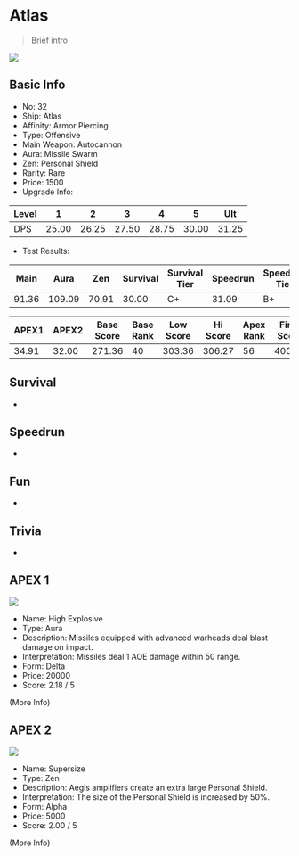 # Atlas

> Brief intro

<img src="/ships/ship_32.png" style={{zoom:1}}/>

## Basic Info

- No: 32
- Ship: Atlas
- Affinity: Armor Piercing
- Type: Offensive
- Main Weapon: Autocannon
- Aura: Missile Swarm
- Zen: Personal Shield
- Rarity: Rare
- Price: 1500
- Upgrade Info: 

| Level | 1 | 2 | 3 | 4 | 5 | Ult |
|--|--|--|--|--|--|--|
| DPS | 25.00 | 26.25 | 27.50 | 28.75 | 30.00 | 31.25 |

- Test Results: 

| Main | Aura | Zen | Survival | Survival Tier | Speedrun | Speedrun Tier | Fun | Fun Tier |
|--|--|--|--|--|--|--|--|--|
| 91.36 | 109.09 | 70.91 | 30.00 | C+ | 31.09 | B+ | 32.73 | B |

| APEX1 | APEX2 | Base Score | Base Rank | Low Score | Hi Score | Apex Rank | Final Score | FinalRank |
|--|--|--|--|--|--|--|--|--|
| 34.91 | 32.00 | 271.36 | 40 | 303.36 | 306.27 | 56 | 400.09 | 56 |

## Survival

-

## Speedrun

-

## Fun

-

## Trivia

-

## APEX 1

<img src="/ships/ship_32_apex_1.png" style={{zoom:1}}/>

- Name: High Explosive
- Type: Aura
- Description: Missiles equipped with advanced warheads deal blast damage on impact.
- Interpretation: Missiles deal 1 AOE damage within 50 range.
- Form: Delta
- Price: 20000
- Score: 2.18 / 5

(More Info)

## APEX 2

<img src="/ships/ship_32_apex_2.png" style={{zoom:1}}/>

- Name: Supersize
- Type: Zen
- Description: Aegis amplifiers create an extra large Personal Shield.
- Interpretation: The size of the Personal Shield is increased by 50%.
- Form: Alpha
- Price: 5000
- Score: 2.00 / 5

(More Info)
